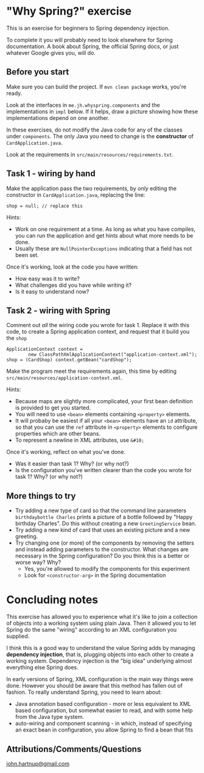 "Why Spring?" exercise
======================

This is an exercise for beginners to Spring dependency injection.

To complete it you will probably need to look elsewhere for Spring
documentation. A book about Spring, the official Spring docs, or just
whatever Google gives you, will do.

Before you start
----------------
Make sure you can build the project. If `mvn clean package` works, you're
ready.

Look at the interfaces in `me.jh.whyspring.components` and the
implementations in `impl` below. If it helps, draw a picture
showing how these implementations depend on one another.

In these exercises, do not modify the Java code for any of the classes
under `components`. The only Java you need to change is the **constructor**
of `CardApplication.java`.

Look at the requirements in `src/main/resources/requirements.txt`.

Task 1 - wiring by hand
-----------------------
Make the application pass the two requirements, by *only* editing
the constructor in `CardApplication.java`, replacing the line:

    shop = null; // replace this

Hints:

 - Work on one requirement at a time. As long as what you have
   compiles, you can run the application and get hints about what
   more needs to be done.
 - Usually these are `NullPointerExceptions` indicating that a
   field has not been set.

Once it's working, look at the code you have written:

 - How easy was it to write?
 - What challenges did you have while writing it?
 - Is it easy to understand now?

Task 2 - wiring with Spring
---------------------------
Comment out *all* the wiring code you wrote for task 1. Replace it with
this code, to create a Spring application context, and request that it
build you the `shop`

    ApplicationContext context =
            new ClassPathXmlApplicationContext("application-context.xml");
    shop = (CardShop) context.getBean("cardShop");

Make the program meet the requirements again, this time by editing
`src/main/resources/application-context.xml`.

Hints:

 - Because maps are slightly more complicated, your first bean
   definition is provided to get you started.
 - You will need to use `<bean>` elements containing `<property>`
   elements.
 - It will probaby be easiest if all your `<bean>` elements have
   an `id` attribute, so that you can use the `ref` attribute
   in `<property>` elements to configure properties which are
   other beans.
 - To represent a newline in XML attributes, use `&#10;`

Once it's working, reflect on what you've done.

 - Was it easier than task 1? Why? (or why not?)
 - Is the configuration you've written clearer than the code you
   wrote for task 1?  Why? (or why not?)

More things to try
------------------

 - Try adding a new type of card so that the command line parameters
   `birthdaybottle Charles` prints a picture of a bottle followed by
   "Happy birthday Charles". Do this without creating a new `GreetingService`
    bean.
 - Try adding a new kind of card that uses an existing picture and a new
   greeting.
 - Try changing one (or more) of the components by removing the setters
   and instead adding parameters to the constructor. What changes are
   necessary in the Spring configuration? Do you think this is a better or
   worse way? Why?
      - Yes, you're allowed to modify the components for this experiment
      - Look for `<constructor-arg>` in the Spring documentation

Concluding notes
================

This exercise has allowed you to experience what it's like to join
a collection of objects into a working system using plain Java.
Then it allowed you to let Spring do the same "wiring" according to an
XML configuration you supplied.

I think this is a good way to understand the value Spring adds by managing
**dependency injection**, that is, plugging objects into each other to create
a working system. Dependency injection is the "big idea" underlying almost
everything else Spring does.

In early versions of Spring, XML configuration is the main way things were
done. However you should be aware that this method has fallen out of
fashion. To really understand Spring, you need to learn about:

 - Java annotation based configuration - more or less equivalent to XML
   based configuration, but somewhat easier to read, and with some help
   from the Java type system.
 - auto-wiring and component scanning - in which, instead of specifying
   an exact bean in configuration, you allow Spring to find a bean that
   fits

Attributions/Comments/Questions
-------------------------------
john.hartnup@gmail.com
